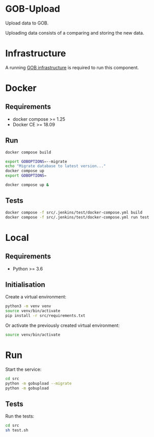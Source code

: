 # GOB-Upload

Upload data to GOB.

Uploading data consists of a comparing and storing the new data.

# Infrastructure

A running [GOB infrastructure](https://github.com/Amsterdam/GOB-Infra) is required to run this component.

# Docker

## Requirements

* docker compose >= 1.25
* Docker CE >= 18.09
    
## Run

```bash
docker compose build

export GOBOPTIONS=--migrate
echo "Migrate database to latest version..."
docker compose up
export GOBOPTIONS=

docker compose up &
```

## Tests

```bash
docker compose -f src/.jenkins/test/docker-compose.yml build
docker compose -f src/.jenkins/test/docker-compose.yml run test
```

# Local

## Requirements

* Python >= 3.6
    
## Initialisation

Create a virtual environment:

```bash
python3 -m venv venv
source venv/bin/activate
pip install -r src/requirements.txt
```
    
Or activate the previously created virtual environment:

```bash
source venv/bin/activate
```
    
# Run

Start the service:

```bash
cd src
python -m gobupload --migrate
python -m gobupload
```

## Tests

Run the tests:

```bash
cd src
sh test.sh
```
